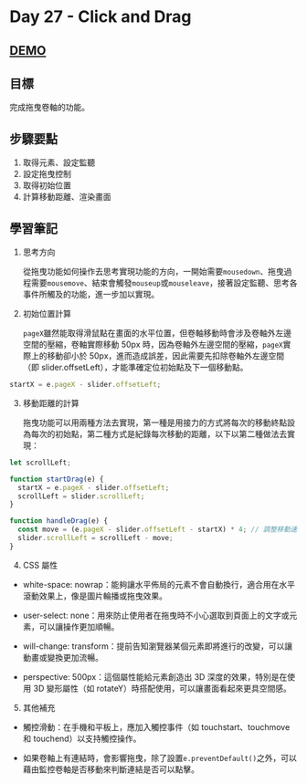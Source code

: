 # Day 27 - Click and Drag

## [DEMO](https://ayating.github.io/JavaScript30/27%20-%20Click%20and%20Drag/index-done.html)

## 目標

完成拖曳卷軸的功能。

## 步驟要點

1. 取得元素、設定監聽
2. 設定拖曳控制
3. 取得初始位置
4. 計算移動距離、渲染畫面

## 學習筆記

1. 思考方向

   從拖曳功能如何操作去思考實現功能的方向，一開始需要`mousedown`、拖曳過程需要`mousemove`、結束會觸發`mouseup`或`mouseleave`，接著設定監聽、思考各事件所觸及的功能，進一步加以實現。

2. 初始位置計算

   `pageX`雖然能取得滑鼠點在畫面的水平位置，但卷軸移動時會涉及卷軸外左邊空間的壓縮，卷軸實際移動 50px 時，因為卷軸外左邊空間的壓縮，`pageX`實際上的移動卻小於 50px，進而造成誤差，因此需要先扣除卷軸外左邊空間（即 slider.offsetLeft），才能準確定位初始點及下一個移動點。

```js
startX = e.pageX - slider.offsetLeft;
```

3. 移動距離的計算

   拖曳功能可以用兩種方法去實現，第一種是用接力的方式將每次的移動終點設為每次的初始點，第二種方式是紀錄每次移動的距離，以下以第二種做法去實現：

```js
let scrollLeft;

function startDrag(e) {
  startX = e.pageX - slider.offsetLeft;
  scrollLeft = slider.scrollLeft;
}

function handleDrag(e) {
  const move = (e.pageX - slider.offsetLeft - startX) * 4; // 調整移動速率，提升流暢感
  slider.scrollLeft = scrollLeft - move;
}
```

4. CSS 屬性

- white-space: nowrap：能夠讓水平佈局的元素不會自動換行，適合用在水平滾動效果上，像是圖片輪播或拖曳效果。

- user-select: none：用來防止使用者在拖曳時不小心選取到頁面上的文字或元素，可以讓操作更加順暢。

- will-change: transform：提前告知瀏覽器某個元素即將進行的改變，可以讓動畫或變換更加流暢。

- perspective: 500px：這個屬性能給元素創造出 3D 深度的效果，特別是在使用 3D 變形屬性（如 rotateY）時搭配使用，可以讓畫面看起來更具空間感。

5. 其他補充

- 觸控滑動：在手機和平板上，應加入觸控事件（如 touchstart、touchmove 和 touchend）以支持觸控操作。

- 如果卷軸上有連結時，會影響拖曳，除了設置`e.preventDefault()`之外，可以藉由監控卷軸是否移動來判斷連結是否可以點擊。

